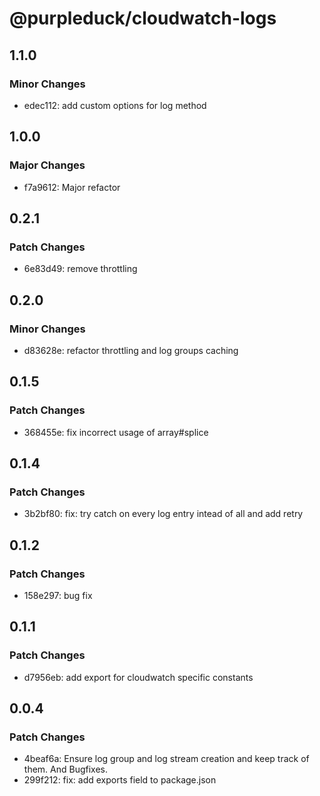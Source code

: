 # @purpleduck/cloudwatch-logs

## 1.1.0

### Minor Changes

- edec112: add custom options for log method

## 1.0.0

### Major Changes

- f7a9612: Major refactor

## 0.2.1

### Patch Changes

- 6e83d49: remove throttling

## 0.2.0

### Minor Changes

- d83628e: refactor throttling and log groups caching

## 0.1.5

### Patch Changes

- 368455e: fix incorrect usage of array#splice

## 0.1.4

### Patch Changes

- 3b2bf80: fix: try catch on every log entry intead of all and add retry

## 0.1.2

### Patch Changes

- 158e297: bug fix

## 0.1.1

### Patch Changes

- d7956eb: add export for cloudwatch specific constants

## 0.0.4

### Patch Changes

- 4beaf6a: Ensure log group and log stream creation and keep track of them. And Bugfixes.
- 299f212: fix: add exports field to package.json
